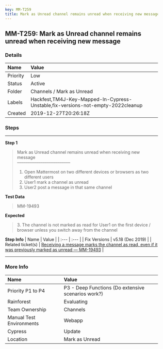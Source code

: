 ```yaml
---
key: MM-T259
title: Mark as Unread channel remains unread when receiving new message
---
```


## MM-T259: Mark as Unread channel remains unread when receiving new message

### Details

| Name     | Value                                                                           |
| :------- | :------------------------------------------------------------------------------ |
| Priority | Low                                                                             |
| Status   | Active                                                                          |
| Folder   | Channels / Mark as Unread                                                       |
| Labels   | Hackfest,TM4J-Key-Mapped-In-Cypress-Unstable,fix-versions-not-empty-2022cleanup |
| Created  | 2019-12-27T20:26:18Z                                                            |

### Steps

<hr/>

**Step 1**

> <article>Mark as Unread channel remains unread when receiving new message<br>–––––––––––––––––––––––––<ol><li>Open Mattermost on two different devices or browsers as two different users</li><li>User1 mark a channel as unread</li><li>User2 post a message in that same channel</li></ol></article>

**Test Data**

> <article>MM-19493</article>

**Expected**

> <article>3. The channel is not marked as read for User1 on the first device / browser unless you switch away from the channel</article>

**Step Info**
| Name | Value |
| :--- | :--- |
| Fix Versions | v5.18 (Dec 2019) |
| Related ticket(s) | <a href="https://mattermost.atlassian.net/browse/MM-19493">Receiving a message marks the channel as read, even if it was previously marked as unread — MM-19493</a> |

<hr/>

### More Info

| Name                     | Value                                              |
| :----------------------- | :------------------------------------------------- |
| Priority P1 to P4        | P3 - Deep Functions (Do extensive scenarios work?) |
| Rainforest               | Evaluating                                         |
| Team Ownership           | Channels                                           |
| Manual Test Environments | Webapp                                             |
| Cypress                  | Update                                             |
| Location                 | Mark as Unread                                     |
